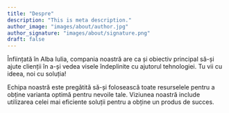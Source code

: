 ```yaml
---
title: "Despre"
description: "This is meta description."
author_image: "images/about/author.jpg"
author_signature: "images/about/signature.png"
draft: false
---
```


Înființată în Alba Iulia, compania noastră are ca și obiectiv principal să-și ajute clienții în a-și vedea visele îndeplinite cu ajutorul tehnologiei. Tu vii cu ideea, noi cu soluția!

Echipa noastră este pregătită să-și folosească toate resurselele pentru a obține varianta optimă pentru nevoile tale. Viziunea noastră include utilizarea celei mai eficiente soluții pentru a obține un produs de succes.
